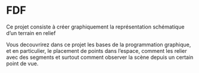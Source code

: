 # FDF
Ce projet consiste à créer graphiquement la représentation schématique d’un terrain en relief

Vous decouvrirez dans ce projet les bases de la programmation graphique, et en particulier, le placement de points dans l’espace, comment les relier avec des segments et
surtout comment observer la scène depuis un certain point de vue.
